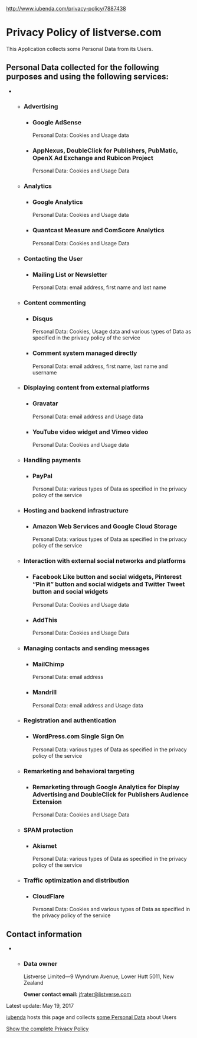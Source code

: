 http://www.iubenda.com/privacy-policy/7887438

Privacy Policy of **listverse.com**
===================================

This Application collects some Personal Data from its Users.

Personal Data collected for the following purposes and using the following services:
------------------------------------------------------------------------------------

-   -   ### Advertising

        -   ### Google AdSense

            Personal Data: Cookies and Usage data

        -   ### AppNexus, DoubleClick for Publishers, PubMatic, OpenX Ad Exchange and Rubicon Project

            Personal Data: Cookies and Usage Data

    -   ### Analytics

        -   ### Google Analytics

            Personal Data: Cookies and Usage data

        -   ### Quantcast Measure and ComScore Analytics

            Personal Data: Cookies and Usage Data

    -   ### Contacting the User

        -   ### Mailing List or Newsletter

            Personal Data: email address, first name and last name

    -   ### Content commenting

        -   ### Disqus

            Personal Data: Cookies, Usage data and various types of Data as specified in the privacy policy of the service

        -   ### Comment system managed directly

            Personal Data: email address, first name, last name and username

    -   ### Displaying content from external platforms

        -   ### Gravatar

            Personal Data: email address and Usage data

        -   ### YouTube video widget and Vimeo video

            Personal Data: Cookies and Usage data

    -   ### Handling payments

        -   ### PayPal

            Personal Data: various types of Data as specified in the privacy policy of the service

    -   ### Hosting and backend infrastructure

        -   ### Amazon Web Services and Google Cloud Storage

            Personal Data: various types of Data as specified in the privacy policy of the service

    -   ### Interaction with external social networks and platforms

        -   ### Facebook Like button and social widgets, Pinterest “Pin it” button and social widgets and Twitter Tweet button and social widgets

            Personal Data: Cookies and Usage data

        -   ### AddThis

            Personal Data: Cookies and Usage Data

    -   ### Managing contacts and sending messages

        -   ### MailChimp

            Personal Data: email address

        -   ### Mandrill

            Personal Data: email address and Usage data

    -   ### Registration and authentication

        -   ### WordPress.com Single Sign On

            Personal Data: various types of Data as specified in the privacy policy of the service

    -   ### Remarketing and behavioral targeting

        -   ### Remarketing through Google Analytics for Display Advertising and DoubleClick for Publishers Audience Extension

            Personal Data: Cookies and Usage Data

    -   ### SPAM protection

        -   ### Akismet

            Personal Data: various types of Data as specified in the privacy policy of the service

    -   ### Traffic optimization and distribution

        -   ### CloudFlare

            Personal Data: Cookies and various types of Data as specified in the privacy policy of the service

Contact information
-------------------

-   -   ### Data owner

        Listverse Limited—9 Wyndrum Avenue, Lower Hutt 5011, New Zealand

        **Owner contact email:** jfrater@listverse.com

Latest update: May 19, 2017

[iubenda](//www.iubenda.com "iubenda - Privacy Policy generator") hosts this page and collects [some Personal Data](//www.iubenda.com/privacy-policy/877900) about Users

<a href="//www.iubenda.com/privacy-policy/7887438/legal" class="show_comp_link iframe-preserve an-preserve" title="Show the complete Privacy Policy">Show the complete Privacy Policy</a>


